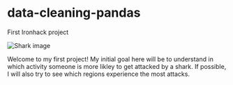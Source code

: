 # data-cleaning-pandas
First Ironhack project

![Shark image](https://images4.newscred.com/Zz1mYjBmMDllN2QyYTAxMWVhYTUzNDBhYmMyNzNiNzAwYg==?width=1200)

Welcome to my first project! My initial goal here will be to understand in which activity someone is more likley to get attacked by a shark. If possible, I will also try to see which regions experience the most attacks.